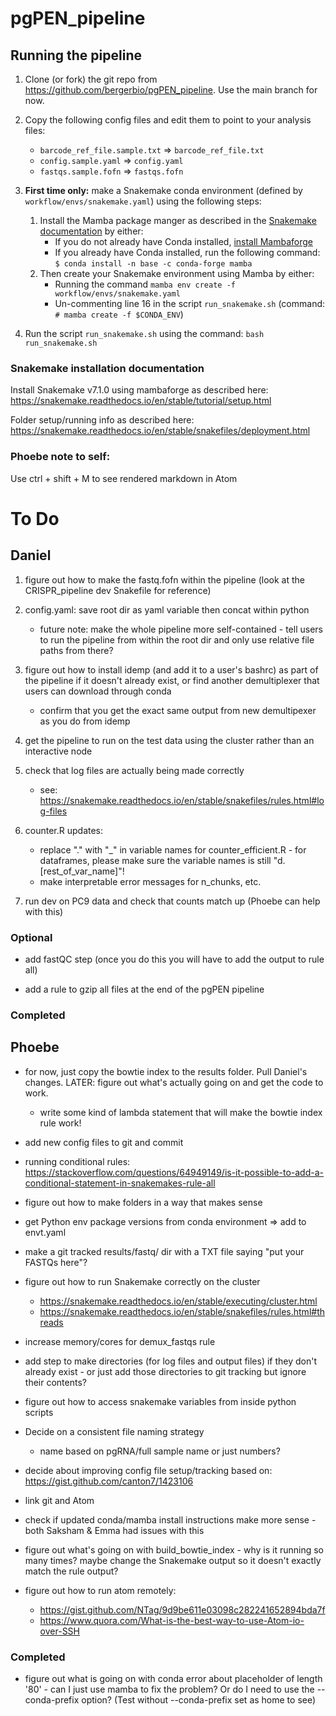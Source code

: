 # pgPEN_pipeline

## Running the pipeline

1. Clone (or fork) the git repo from https://github.com/bergerbio/pgPEN_pipeline. Use the main branch for now.

2. Copy the following config files and edit them to point to your analysis files:
    * `barcode_ref_file.sample.txt` => `barcode_ref_file.txt`
    * `config.sample.yaml` => `config.yaml`
    * `fastqs.sample.fofn` => `fastqs.fofn`


3. **First time only:** make a Snakemake conda environment (defined by `workflow/envs/snakemake.yaml`) using the following steps:
    1. Install the Mamba package manger as described in the [Snakemake documentation](https://snakemake.readthedocs.io/en/stable/getting_started/installation.html) by either:
        * If you do not already have Conda installed, [install Mambaforge](https://github.com/conda-forge/miniforge#mambaforge)
        * If you already have Conda installed, run the following command: `$ conda install -n base -c conda-forge mamba`
    2. Then create your Snakemake environment using Mamba by either:
        * Running the command `mamba env create -f workflow/envs/snakemake.yaml`
        * Un-commenting line 16 in the script `run_snakemake.sh` (command: `# mamba create -f $CONDA_ENV`)


4. Run the script `run_snakemake.sh` using the command: `bash run_snakemake.sh`

### Snakemake installation documentation
Install Snakemake v7.1.0 using mambaforge as described here:
https://snakemake.readthedocs.io/en/stable/tutorial/setup.html

Folder setup/running info as described here:
https://snakemake.readthedocs.io/en/stable/snakefiles/deployment.html


### Phoebe note to self:
Use ctrl + shift + M to see rendered markdown in Atom

# To Do

## Daniel
1. figure out how to make the fastq.fofn within the pipeline (look at the CRISPR_pipeline dev Snakefile for reference)

2. config.yaml: save root dir as yaml variable then concat within python
   * future note: make the whole pipeline more self-contained - tell users to run the pipeline from within the root dir and only use relative file paths from there?


3. figure out how to install idemp (and add it to a user's bashrc) as part of the pipeline if it doesn't already exist, or find another demultiplexer that users can download through conda
   * confirm that you get the exact same output from new demultipexer as you do from idemp


4. get the pipeline to run on the test data using the cluster rather than an interactive node

5. check that log files are actually being made correctly
   * see: https://snakemake.readthedocs.io/en/stable/snakefiles/rules.html#log-files


6. counter.R updates:
   * replace "." with "_" in variable names for counter_efficient.R - for dataframes, please make sure the variable names is still "d.[rest_of_var_name]"!
   * make interpretable error messages for n_chunks, etc.


7. run dev on PC9 data and check that counts match up (Phoebe can help with this)

### Optional
* add fastQC step (once you do this you will have to add the output to rule all)

* add a rule to gzip all files at the end of the pgPEN pipeline



### Completed



## Phoebe

* for now, just copy the bowtie index to the results folder. Pull Daniel's changes. LATER: figure out what's actually going on and get the code to work.
  * write some kind of lambda statement that will make the bowtie index rule work!

* add new config files to git and commit

* running conditional rules: https://stackoverflow.com/questions/64949149/is-it-possible-to-add-a-conditional-statement-in-snakemakes-rule-all

* figure out how to make folders in a way that makes sense

* get Python env package versions from conda environment => add to envt.yaml

* make a git tracked results/fastq/ dir with a TXT file saying "put your FASTQs here"?

* figure out how to run Snakemake correctly on the cluster
  * https://snakemake.readthedocs.io/en/stable/executing/cluster.html
  * https://snakemake.readthedocs.io/en/stable/snakefiles/rules.html#threads

* increase memory/cores for demux_fastqs rule

* add step to make directories (for log files and output files) if they don't already exist - or just add those directories to git tracking but ignore their contents?

* figure out how to access snakemake variables from inside python scripts

* Decide on a consistent file naming strategy
  * name based on pgRNA/full sample name or just numbers?

* decide about improving config file setup/tracking based on: https://gist.github.com/canton7/1423106

* link git and Atom

* check if updated conda/mamba install instructions make more sense - both Saksham & Emma had issues with this

* figure out what's going on with build_bowtie_index - why is it running so many times? maybe change the Snakemake output so it doesn't exactly match the rule output?

* figure out how to run atom remotely:
  * https://gist.github.com/NTag/9d9be611e03098c282241652894bda7f
  * https://www.quora.com/What-is-the-best-way-to-use-Atom-io-over-SSH

### Completed

* figure out what is going on with conda error about placeholder of length '80' - can I just use mamba to fix the problem? Or do I need to use the --conda-prefix option? (Test without --conda-prefix set as home to see)
